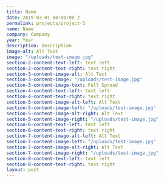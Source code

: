 ```yaml
---
title: Name
date: 2019-03-01 00:00:00 Z
permalink: projects/project-3
name: Name
company: Company
year: Year
description: Description
image-alt: Alt Text
image: "/uploads/test-image.jpg"
section-2-content-text-left: text left
section-2-content-text-right: text right
section-3-content-image-alt: Alt Text
section-3-content-image: "/uploads/test-image.jpg"
section-3-content-image-text: Full Spread
section-4-content-text-left: text left
section-4-content-text-right: text right
section-5-content-image-alt-left: Alt Text
section-5-content-image-left: "/uploads/test-image.jpg"
section-5-content-image-alt-right: Alt Text
section-5-content-image-right: "/uploads/test-image.jpg"
section-6-content-text-left: text left
section-6-content-text-right: text right
section-7-content-image-alt-left: Alt Text
section-7-content-image-left: "/uploads/test-image.jpg"
section-7-content-image-alt-right: Alt Text
section-7-content-image-right: "/uploads/test-image.jpg"
section-8-content-text-left: text left
section-8-content-text-right: text right
layout: post
---
```


